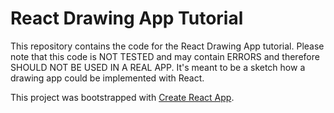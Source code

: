 # React Drawing App Tutorial

This repository contains the code for the React Drawing App tutorial. Please note that this code is NOT TESTED and may contain ERRORS and therefore SHOULD NOT BE USED IN A REAL APP. It's meant to be a sketch how a drawing app could be implemented with React.

This project was bootstrapped with [Create React App](https://github.com/facebook/create-react-app).
